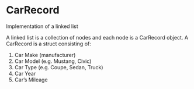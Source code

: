 # CarRecord
Implementation of a linked list

A linked list is a collection of nodes and each node is a CarRecord object. A CarRecord is a struct consisting of: 

1. Car Make (manufacturer)
2. Car Model (e.g. Mustang, Civic)
3. Car Type (e.g. Coupe, Sedan, Truck)
4. Car Year
5. Car’s Mileage

